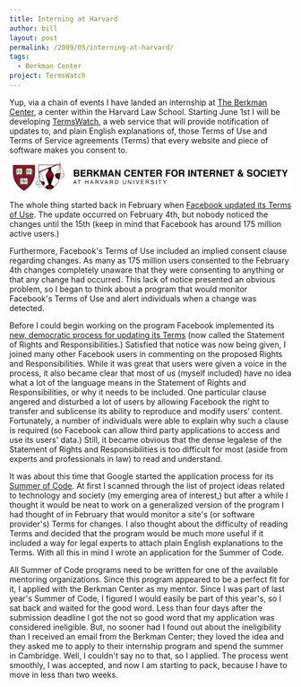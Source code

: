 ```yaml
---
title: Interning at Harvard
author: bill
layout: post
permalink: /2009/05/interning-at-harvard/
tags:
  - Berkman Center
project: TermsWatch
---
```

Yup, via a chain of events I have landed an internship at
[The Berkman Center][1], a center within the Harvard Law School. Starting June
1st I will be developing [TermsWatch][2], a web service that will provide
notification of updates to, and plain English explanations of, those Terms of
Use and Terms of Service agreements (Terms) that every website and piece of
software makes you consent to.

[![Berkman Logo](/images/posts/2009/05/berkman-logo.png)][1]

The whole thing started back in February when
[Facebook updated its Terms of Use][3]. The update occurred on February 4th,
but nobody noticed the changes until the 15th (keep in mind that Facebook has
around 175 million active users.)

Furthermore, Facebook's Terms of Use included an implied consent clause
regarding changes. As many as 175 million users consented to the February 4th
changes completely unaware that they were consenting to anything or that any
change had occurred. This lack of notice presented an obvious problem, so I
began to think about a program that would monitor Facebook's Terms of Use and
alert individuals when a change was detected.

Before I could begin working on the program Facebook implemented its
[new, democratic process for updating its Terms][4] (now called the Statement
of Rights and Responsibilities.) Satisfied that notice was now being given, I
joined many other Facebook users in commenting on the proposed Rights and
Responsibilities. While it was great that users were given a voice in the
process, it also became clear that most of us (myself included) have no idea
what a lot of the language means in the Statement of Rights and
Responsibilities, or why it needs to be included. One particular clause angered
and disturbed a lot of users by allowing Facebook the right to transfer and
sublicense its ability to reproduce and modify users' content. Fortunately, a
number of individuals were able to explain why such a clause is required (so
Facebook can allow third party applications to access and use its users' data.)
Still, it became obvious that the dense legalese of the Statement of Rights and
Responsibilities is too difficult for most (aside from experts and
professionals in law) to read and understand.

It was about this time that Google started the application process for its
[Summer of Code][5]. At first I scanned through the list of project ideas
related to technology and society (my emerging area of interest,) but after a
while I thought it would be neat to work on a generalized version of the
program I had thought of in February that would monitor a site's (or software
provider's) Terms for changes. I also thought about the difficulty of reading
Terms and decided that the program would be much more useful if it included a
way for legal experts to attach plain English explanations to the Terms. With
all this in mind I wrote an application for the Summer of Code.

All Summer of Code programs need to be written for one of the available
mentoring organizations. Since this program appeared to be a perfect fit for
it, I applied with the Berkman Center as my mentor. Since I was part of last
year's Summer of Code, I figured I would easily be part of this year's, so I
sat back and waited for the good word. Less than four days after the submission
deadline I got the not so good word that my application was considered
ineligible. But, no sooner had I found out about the ineligibility than I
received an email from the Berkman Center; they loved the idea and they asked
me to apply to their internship program and spend the summer in Cambridge.
Well, I couldn't say no to that, so I applied. The process went smoothly, I was
accepted, and now I am starting to pack, because I have to move in less than
two weeks.

 [1]: http://cyber.law.harvard.edu/
 [2]: index.php?option=com_content&view=article&id=46:termswatch-description&catid=36:termswatch&Itemid=56
 [3]: http://abcnews.go.com/Technology/Story?id=6901163&page=1
 [4]: http://www.usatoday.com/printedition/money/20090227/facebook27_st.art.htm
 [5]: http://code.google.com/soc/
